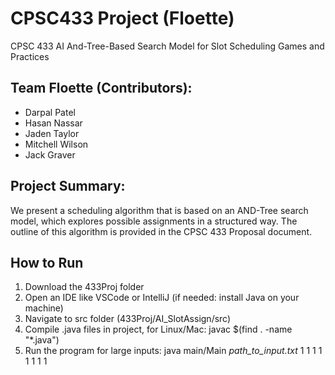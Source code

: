 # CPSC433 Project (Floette)
CPSC 433 AI
And-Tree-Based Search Model for Slot Scheduling Games and Practices

## Team Floette (Contributors):
- Darpal Patel
- Hasan Nassar
- Jaden Taylor
- Mitchell Wilson
- Jack Graver

## Project Summary:
We present a scheduling algorithm that is based on an AND-Tree search model, which explores possible assignments in a structured way. The outline of this algorithm is provided in the CPSC 433 Proposal document.

## How to Run
1. Download the 433Proj folder
2. Open an IDE like VSCode or IntelliJ (if needed: install Java on your machine)
3. Navigate to src folder (433Proj/AI_SlotAssign/src)
4. Compile .java files in project, for Linux/Mac:
   javac $(find . -name "*.java") 
5. Run the program for large inputs:
   java main/Main _path_to_input.txt_ 1 1 1 1 1 1 1 1
